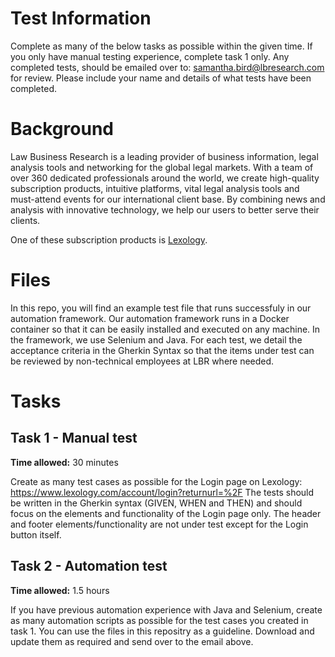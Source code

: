 # Test Information
Complete as many of the below tasks as possible within the given time. If you only have manual testing experience, complete task 1 only. Any completed tests, should be emailed over to: samantha.bird@lbresearch.com for review. Please include your name and details of what tests have been completed. 

# Background
Law Business Research is a leading provider of business information, legal analysis tools and networking for the global legal markets. With a team of over 360 dedicated professionals around the world, we create high-quality subscription products, intuitive platforms, vital legal analysis tools and must-attend events for our international client base. By combining news and analysis with innovative technology, we help our users to better serve their clients.

One of these subscription products is [Lexology](https://www.lexology.com/).

# Files 
In this repo, you will find an example test file that runs successfuly in our automation framework. Our automation framework runs in a Docker container so that it can be easily installed and executed on any machine. In the framework, we use Selenium and Java. For each test, we detail the acceptance criteria in the Gherkin Syntax so that the items under test can be reviewed by non-technical employees at LBR where needed. 

# Tasks

## Task 1 - Manual test
**Time allowed:** 30 minutes

Create as many test cases as possible for the Login page on Lexology: https://www.lexology.com/account/login?returnurl=%2F 
The tests should be written in the Gherkin syntax (GIVEN, WHEN and THEN) and should focus on the elements and functionality of the Login page only. The header and footer elements/functionality are not under test except for the Login button itself. 

## Task 2 - Automation test
**Time allowed:** 1.5 hours

If you have previous automation experience with Java and Selenium, create as many automation scripts as possible for the test cases you created in task 1. You can use the files in this repositry as a guideline. Download and update them as required and send over to the email above. 
